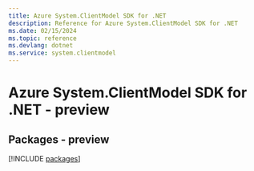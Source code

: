 ```yaml
---
title: Azure System.ClientModel SDK for .NET
description: Reference for Azure System.ClientModel SDK for .NET
ms.date: 02/15/2024
ms.topic: reference
ms.devlang: dotnet
ms.service: system.clientmodel
---
```

# Azure System.ClientModel SDK for .NET - preview
## Packages - preview
[!INCLUDE [packages](system.clientmodel-index.md)]